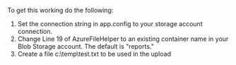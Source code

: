 To get this working do the following:

1.  Set the connection string in app.config to your storage account connection.
2.  Change Line 19 of AzureFileHelper to an existing container name in your Blob Storage account.  The default is "reports."
3.  Create a file c:\temp\test.txt to be used in the upload 